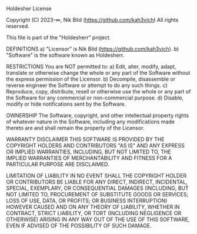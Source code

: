 Holdesher License

Copyright (C) 2023-∞, Nik Bild (https://github.com/kah3vich) All rights reserved.

This file is part of the "Holdesherr" project.

DEFINITIONS a) "Licensor" is Nik Bild (https://github.com/kah3vich). b) "Software" is the software known as Holdesherr.

RESTRICTIONS You are NOT permitted to: a) Edit, alter, modify, adapt, translate or otherwise change the whole or any part of the Software without the express permission of the Licensor. b) Decompile, disassemble or reverse engineer the Software or attempt to do any such things. c) Reproduce, copy, distribute, resell or otherwise use the whole or any part of the Software for any commercial or non-commercial purpose. d) Disable, modify or hide notifications sent by the Software.

OWNERSHIP The Software, copyright, and other intellectual property rights of whatever nature in the Software, including any modifications made thereto are and shall remain the property of the Licensor.

WARRANTY DISCLAIMER THIS SOFTWARE IS PROVIDED BY THE COPYRIGHT HOLDERS AND CONTRIBUTORS "AS IS" AND ANY EXPRESS OR IMPLIED WARRANTIES, INCLUDING, BUT NOT LIMITED TO, THE IMPLIED WARRANTIES OF MERCHANTABILITY AND FITNESS FOR A PARTICULAR PURPOSE ARE DISCLAIMED.

LIMITATION OF LIABILITY IN NO EVENT SHALL THE COPYRIGHT HOLDER OR CONTRIBUTORS BE LIABLE FOR ANY DIRECT, INDIRECT, INCIDENTAL, SPECIAL, EXEMPLARY, OR CONSEQUENTIAL DAMAGES (INCLUDING, BUT NOT LIMITED TO, PROCUREMENT OF SUBSTITUTE GOODS OR SERVICES; LOSS OF USE, DATA, OR PROFITS; OR BUSINESS INTERRUPTION) HOWEVER CAUSED AND ON ANY THEORY OF LIABILITY, WHETHER IN CONTRACT, STRICT LIABILITY, OR TORT (INCLUDING NEGLIGENCE OR OTHERWISE) ARISING IN ANY WAY OUT OF THE USE OF THIS SOFTWARE, EVEN IF ADVISED OF THE POSSIBILITY OF SUCH DAMAGE.

